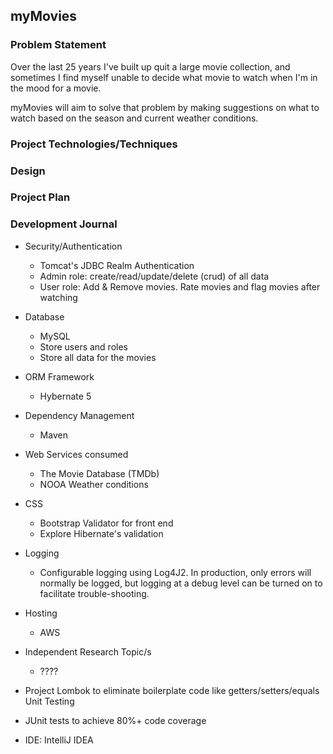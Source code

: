 ## myMovies
### Problem Statement
Over the last 25 years I've built up quit a large movie collection, and sometimes I find myself unable to decide what movie to watch when I'm in the mood for a movie.

myMovies will aim to solve that problem by making suggestions on what to watch based on the season and current weather conditions.

### Project Technologies/Techniques


### Design

### Project Plan

### Development Journal
* Security/Authentication
	* Tomcat's JDBC Realm Authentication
	* Admin role: create/read/update/delete (crud) of all data
	* User role: Add & Remove movies. Rate movies and flag movies after watching


* Database
	* MySQL
	* Store users and roles
	* Store all data for the movies


* ORM Framework
	* Hybernate 5


* Dependency Management
	* Maven


* Web Services consumed
	* The Movie Database (TMDb)
	* NOOA Weather conditions


* CSS
	* Bootstrap Validator for front end
   * Explore Hibernate's validation


* Logging
	* Configurable logging using Log4J2. In production, only errors will normally be logged, but logging at a debug level can be turned on to facilitate trouble-shooting.


* Hosting
	* AWS

* Independent Research Topic/s
	* ????

* Project Lombok to eliminate boilerplate code like getters/setters/equals
Unit Testing

* JUnit tests to achieve 80%+ code coverage

* IDE: IntelliJ IDEA	  

